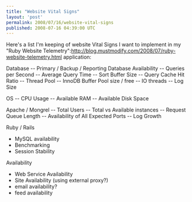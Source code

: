 ```yaml
---
title: "Website Vital Signs"
layout: 'post'
permalink: 2008/07/16/website-vital-signs
published: 2008-07-16 04:39:00 UTC
---
```

Here's a list I'm keeping of website Vital Signs I want to implement in my &quot;Ruby Website Telemetry&quot;:http://blog.mustmodify.com/2008/07/ruby-website-telemetry.html application:

Database
-- Primary / Backup / Reporting Database Availability
-- Queries per Second
-- Average Query Time
-- Sort Buffer Size
-- Query Cache Hit Ratio
-- Thread Pool
-- InnoDB Buffer Pool size / free
-- IO threads
-- Log Size

OS
-- CPU Usage
-- Available RAM
-- Available Disk Space

Apache / Mongrel
-- Total Users
-- Total vs Available instances
-- Request Queue Length
-- Availability of All Expected Ports
-- Log Growth

Ruby / Rails
- MySQL availability
- Benchmarking
- Session Stability

Availability
- Web Service Availability
- Site Availability (using external proxy?)
- email availability?
- feed availability
